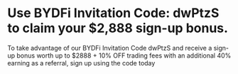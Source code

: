 # Use BYDFi Invitation Code: dwPtzS to claim your $2,888 sign-up bonus.
To take advantage of our BYDFi Invitation Code dwPtzS and receive a sign-up bonus worth up to $2888 + 10% OFF trading fees with an additional 40% earning as a referral, sign up using the code today
